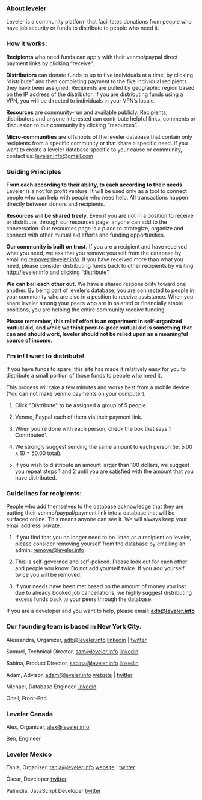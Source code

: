 ### About leveler

Leveler is a community platform that facilitates donations from people who have job security or funds to distribute to people who need it.

### How it works: 

**Recipients** who need funds can apply with their venmo/paypal direct payment links by clicking “receive”.

**Distributors** can donate funds to up to five individuals at a time, by clicking “distribute” and then completing payment to the five individual recipients they have been assigned. Recipients are pulled by geographic region based on the IP address of the distributor. If you are distributing funds using a VPN, you will be directed to individuals in your VPN’s locale.

**Resources** are community-run and available publicly. Recipients, distributors and anyone interested can contribute helpful links, comments or discussion to our community by clicking “resources”.

**Micro-communities** are offshoots of the leveler database that contain only recipients from a specific community or that share a specific need. If you want to create a leveler database specific to your cause or community, contact us: leveler.info@gmail.com

### Guiding Principles

**From each according to their ability, to each according to their needs.** Leveler is a not for profit venture. It will be used only as a tool to connect people who can help with people who need help. All transactions happen directly between donors and recipients.

**Resources will be shared freely.** Even if you are not in a position to receive or distribute, through our resources page, anyone can add to the conversation. Our resources page is a place to strategize, organize and connect with other mutual aid efforts and funding opportunities.

**Our community is built on trust.** If you are a recipient and have received what you need, we ask that you remove yourself from the database by emailing remove@leveler.info. If you have received more than what you need, please consider distributing funds back to other recipients by visiting http://leveler.info and clicking “distribute”.

**We can bail each other out.** We have a shared responsibility toward one another. By being part of leveler’s database, you are connected to people in your community who are also in a position to receive assistance. When you share leveler among your peers who are in salaried or financially stable positions, you are helping the entire community receive funding.

**Please remember, this relief effort is an experiment in self-organized mutual aid, and while we think peer-to-peer mutual aid is something that can and should work, leveler should not be relied upon as a meaningful source of income.**

### I'm in! I want to distribute!

If you have funds to spare, this site has made it relatively easy for you to distribute a small portion of those funds to people who need it.
 
This process will take a few minutes and works best from a mobile device. (You can not make venmo payments on your computer).


1. Click "Distribute" to be assigned a group of 5 people.

2. Venmo, Paypal each of them via their payment link.

3. When you're done with each person, check the box that says 'I Contributed'.

4. We strongly suggest sending the same amount to each person (ie: 5.00 x 10 = 50.00 total).

5. If you wish to distribute an amount larger than 100 dollars, we suggest you repeat steps 1 and 2 until you are satisfied with the amount that you have distributed.

### Guidelines for recipients:

People who add themselves to the database acknowledge that they are putting their venmo/paypal/payment link into a database that will be surfaced online. This means anyone can see it. We will always keep your email address private.

1. If you find that you no longer need to be listed as a recipient on leveler, please consider removing yourself from the database by emailing an admin: remove@leveler.info

2. This is self-governed and self-policed. Please look out for each other and people you know. Do not add yourself twice. If you add yourself twice you will be removed.

3. If your needs have been met based on the amount of money you lost due to already booked job cancellations, we highly suggest distributing excess funds back to your peers through the database.

If you are a developer and you want to help, please email: **adb@leveler.info**

### Our founding team is based in New York City.
Alessandra, Organizer, adb@leveler.info [linkedin](https://www.linkedin.com/in/alessandra-de-benedetti-0895548/) | [twitter](https://www.twitter.com/oftheblessed)

Samuel, Technical Director, sam@leveler.info [linkedin](https://www.linkedin.com/in/samuel-mlodozeniec-ab1b9323/)

Sabina, Product Director, sabina@leveler.info [linkedin](https://www.linkedin.com/in/sabinamamedova/)

Adam, Advisor, adam@leveler.info [website](https://www.adamklevy.com) | [twitter](https://www.twitter.com/adamklevy)

Michael, Database Engineer [linkedin](https://www.linkedin.com/in/beigelmacher/)

Oneil, Front-End

### Leveler Canada
Alex, Organizer, alex@leveler.info

Ben, Engineer

### Leveler Mexico
Tania, Organizer, tania@leveler.info [website](https://tanialili.me/) | [twitter](https://twitter.com/tanialili)

Óscar, Developer  [twitter](https://twitter.com/oscar_cb)

Palmidia, JavaScript Developer  [twitter](https://twitter.com/tanialili)